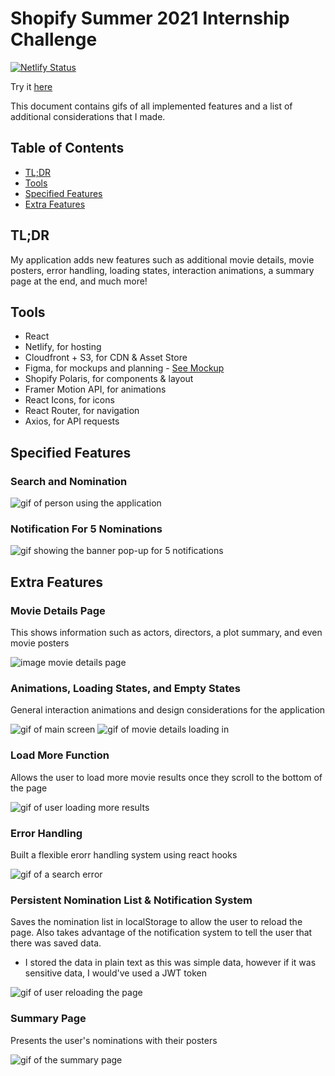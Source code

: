 # Shopify Summer 2021 Internship Challenge
[![Netlify Status](https://api.netlify.com/api/v1/badges/f5c0408c-13de-4b4a-a477-47ecff6755a1/deploy-status)](https://app.netlify.com/sites/shopify2021/deploys)

Try it [here](https://shopify2021.netlify.app/)

This document contains gifs of all implemented features and a list of additional considerations that I made.

## Table of Contents
- [TL;DR](https://github.com/madebyjustinzhang/shopify-2021#tldr)
- [Tools](https://github.com/madebyjustinzhang/shopify-2021#tools)
- [Specified Features](https://github.com/madebyjustinzhang/shopify-2021#specified-features)
- [Extra Features](https://github.com/madebyjustinzhang/shopify-2021#extra-features)

## TL;DR
My application adds new features such as additional movie details, movie posters, error handling, loading states, interaction animations, a summary page at the end, and much more!

## Tools

- React
- Netlify, for hosting
- Cloudfront + S3, for CDN & Asset Store
- Figma, for mockups and planning - [See Mockup](https://www.figma.com/file/GFMA2IxSD5m1jh783NQMlv/Shopify-Front-End-Developer-Intern-2021-Challenge?node-id=0%3A1)
- Shopify Polaris, for components & layout
- Framer Motion API, for animations
- React Icons, for icons
- React Router, for navigation
- Axios, for API requests

## Specified Features

### Search and Nomination

![gif of person using the application](https://github.com/madebyjustinzhang/shopify-2021/blob/master/read%20me%20images/main-features-1-animated.gif)

### Notification For 5 Nominations

![gif showing the banner pop-up for 5 notifications](https://github.com/madebyjustinzhang/shopify-2021/blob/master/read%20me%20images/main-features-2-animated.gif)

## Extra Features

### Movie Details Page
This shows information such as actors, directors, a plot summary, and even movie posters

![image movie details page](https://github.com/madebyjustinzhang/shopify-2021/blob/master/read%20me%20images/movie-details-regular.png)

### Animations, Loading States, and Empty States 
General interaction animations and design considerations for the application

![gif of main screen](https://github.com/madebyjustinzhang/shopify-2021/blob/master/read%20me%20images/movie-details-animated.gif)
![gif of movie details loading in](https://github.com/madebyjustinzhang/shopify-2021/blob/master/read%20me%20images/search-page-animated.gif)

### Load More Function
Allows the user to load more movie results once they scroll to the bottom of the page

![gif of user loading more results](https://github.com/madebyjustinzhang/shopify-2021/blob/master/read%20me%20images/load-more-animated.gif)

### Error Handling
Built a flexible erorr handling system using react hooks

![gif of a search error](https://github.com/madebyjustinzhang/shopify-2021/blob/master/read%20me%20images/error-message-animated.gif)

### Persistent Nomination List & Notification System
Saves the nomination list in localStorage to allow the user to reload the page. Also takes advantage of the notification system to tell the user that there was saved data.
- I stored the data in plain text as this was simple data, however if it was sensitive data, I would've used a JWT token

![gif of user reloading the page](https://github.com/madebyjustinzhang/shopify-2021/blob/master/read%20me%20images/persistent-memory-animated.gif)

### Summary Page
Presents the user's nominations with their posters

![gif of the summary page](https://github.com/madebyjustinzhang/shopify-2021/blob/master/read%20me%20images/summary-page-animated.gif)


